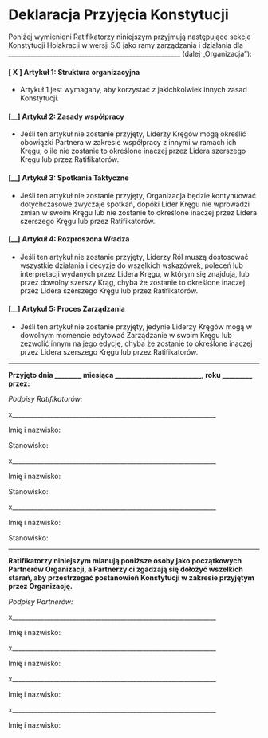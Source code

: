 Deklaracja Przyjęcia Konstytucji
=================================

Poniżej wymienieni Ratifikatorzy niniejszym przyjmują następujące sekcje Konstytucji Holakracji w wersji 5.0 jako ramy zarządzania i działania dla \_\_\_\_\_\_\_\_\_\_\_\_\_\_\_\_\_\_\_\_\_\_\_\_\_\_\_\_\_\_\_\_\_\_\_\_\_\_\_\_\_\_\_\_\_\_\_\_\_\_\_\_\_\_ (dalej „Organizacja”):

#### [ X ] Artykuł 1: Struktura organizacyjna

- Artykuł 1 jest wymagany, aby korzystać z jakichkolwiek innych zasad Konstytucji.

#### [\_\_] Artykuł 2: Zasady współpracy

- Jeśli ten artykuł nie zostanie przyjęty, Liderzy Kręgów mogą określić obowiązki Partnera w zakresie współpracy z innymi w ramach ich Kręgu, o ile nie zostanie to określone inaczej przez Lidera szerszego Kręgu lub przez Ratifikatorów.

#### [\_\_] Artykuł 3: Spotkania Taktyczne

- Jeśli ten artykuł nie zostanie przyjęty, Organizacja będzie kontynuować dotychczasowe zwyczaje spotkań, dopóki Lider Kręgu nie wprowadzi zmian w swoim Kręgu lub nie zostanie to określone inaczej przez Lidera szerszego Kręgu lub przez Ratifikatorów.

#### [\_\_] Artykuł 4: Rozproszona Władza

- Jeśli ten artykuł nie zostanie przyjęty, Liderzy Ról muszą dostosować wszystkie działania i decyzje do wszelkich wskazówek, poleceń lub interpretacji wydanych przez Lidera Kręgu, w którym się znajdują, lub przez dowolny szerszy Krąg, chyba że zostanie to określone inaczej przez Lidera szerszego Kręgu lub przez Ratifikatorów.

#### [\_\_] Artykuł 5: Proces Zarządzania

- Jeśli ten artykuł nie zostanie przyjęty, jedynie Liderzy Kręgów mogą w dowolnym momencie edytować Zarządzanie w swoim Kręgu lub zezwolić innym na jego edycję, chyba że zostanie to określone inaczej przez Lidera szerszego Kręgu lub przez Ratifikatorów.

---

**Przyjęto dnia \_\_\_\_\_\_\_\_ miesiąca \_\_\_\_\_\_\_\_\_\_\_\_\_\_\_\_\_\_\_\_\_\_\_\_\_\_, roku \_\_\_\_\_\_\_\_\_ przez:**

*Podpisy Ratifikatorów:*

x\_\_\_\_\_\_\_\_\_\_\_\_\_\_\_\_\_\_\_\_\_\_\_\_\_\_\_\_\_\_\_\_\_\_\_\_\_\_\_\_\_\_\_\_\_\_\_\_\_\_\_\_\_\_\_\_\_\_\_\_\_\_\_\_

Imię i nazwisko:

Stanowisko:

x\_\_\_\_\_\_\_\_\_\_\_\_\_\_\_\_\_\_\_\_\_\_\_\_\_\_\_\_\_\_\_\_\_\_\_\_\_\_\_\_\_\_\_\_\_\_\_\_\_\_\_\_\_\_\_\_\_\_\_\_\_\_\_\_

Imię i nazwisko:

Stanowisko:

x\_\_\_\_\_\_\_\_\_\_\_\_\_\_\_\_\_\_\_\_\_\_\_\_\_\_\_\_\_\_\_\_\_\_\_\_\_\_\_\_\_\_\_\_\_\_\_\_\_\_\_\_\_\_\_\_\_\_\_\_\_\_\_\_

Imię i nazwisko:

Stanowisko:

---

**Ratifikatorzy niniejszym mianują poniższe osoby jako początkowych Partnerów Organizacji, a Partnerzy ci zgadzają się dołożyć wszelkich starań, aby przestrzegać postanowień Konstytucji w zakresie przyjętym przez Organizację.**

*Podpisy Partnerów:*

x\_\_\_\_\_\_\_\_\_\_\_\_\_\_\_\_\_\_\_\_\_\_\_\_\_\_\_\_\_\_\_\_\_\_\_\_\_\_\_\_\_\_\_\_\_\_\_\_\_\_\_\_\_\_\_\_\_\_\_\_\_\_\_\_

Imię i nazwisko:

x\_\_\_\_\_\_\_\_\_\_\_\_\_\_\_\_\_\_\_\_\_\_\_\_\_\_\_\_\_\_\_\_\_\_\_\_\_\_\_\_\_\_\_\_\_\_\_\_\_\_\_\_\_\_\_\_\_\_\_\_\_\_\_\_

Imię i nazwisko:

x\_\_\_\_\_\_\_\_\_\_\_\_\_\_\_\_\_\_\_\_\_\_\_\_\_\_\_\_\_\_\_\_\_\_\_\_\_\_\_\_\_\_\_\_\_\_\_\_\_\_\_\_\_\_\_\_\_\_\_\_\_\_\_\_

Imię i nazwisko:

x\_\_\_\_\_\_\_\_\_\_\_\_\_\_\_\_\_\_\_\_\_\_\_\_\_\_\_\_\_\_\_\_\_\_\_\_\_\_\_\_\_\_\_\_\_\_\_\_\_\_\_\_\_\_\_\_\_\_\_\_\_\_\_\_

Imię i nazwisko:
